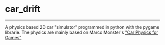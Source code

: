 # car_drift
----
A physics based 2D car "simulator" programmed in python with the pygame librarie.
The physics are mainly based on Marco Monster's ["Car Physics for Games"](https://www.asawicki.info/Mirror/Car%20Physics%20for%20Games/Car%20Physics%20for%20Games.html)
